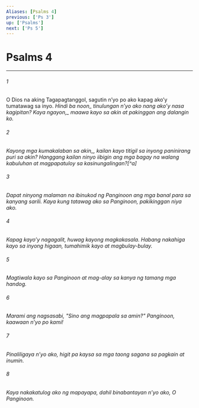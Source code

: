```yaml
---
Aliases: [Psalms 4]
previous: ['Ps 3']
up: ['Psalms']
next: ['Ps 5']
---
```

# Psalms 4

***






















###### 1 










O Dios na aking Tagapagtanggol, sagutin nʼyo po ako kapag akoʼy tumatawag sa inyo. <i class="trans-change">Hindi ba noon_ tinulungan nʼyo ako nang akoʼy nasa kagipitan? <i class="trans-change">Kaya ngayon,_ maawa kayo sa akin at pakinggan ang dalangin ko. 





















###### 2 










Kayong mga kumakalaban <i class="trans-change">sa akin_, kailan kayo titigil sa inyong paninirang puri sa akin? Hanggang kailan ninyo iibigin ang mga bagay na walang kabuluhan at magpapatuloy sa kasinungalingan?[^a] 





















###### 3 










Dapat ninyong malaman na ibinukod ng Panginoon ang mga banal para sa kanyang sarili. Kaya kung tatawag ako sa Panginoon, pakikinggan niya ako. 





















###### 4 










Kapag kayoʼy nagagalit, huwag kayong magkakasala. Habang nakahiga kayo sa inyong higaan, tumahimik kayo at magbulay-bulay. 





















###### 5 










Magtiwala kayo sa Panginoon at mag-alay sa kanya ng tamang mga handog. 





















###### 6 










Marami ang nagsasabi, "Sino ang magpapala sa amin?" Panginoon, kaawaan nʼyo po kami! 





















###### 7 










Pinaliligaya nʼyo ako, higit pa kaysa sa mga taong sagana sa pagkain at inumin. 





















###### 8 










Kaya nakakatulog ako ng mapayapa, dahil binabantayan nʼyo ako, O Panginoon.
